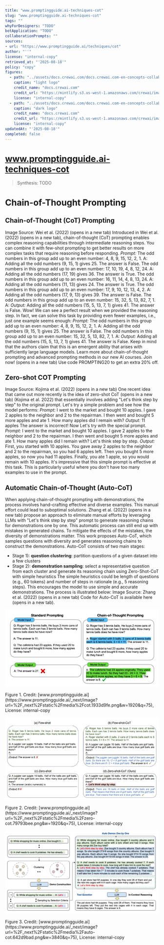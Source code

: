 ```yaml
---
title: "www.promptingguide.ai-techniques-cot"
slug: "www.promptingguide.ai-techniques-cot"
tags: ""
whyForDesigners: "TODO"
botApplication: "TODO"
collaborationPrompts: ""
sources:
- url: "https://www.promptingguide.ai/techniques/cot"
author: "''"
license: "internal-copy"
retrieved_at: "'2025-08-18'"
policy: "copy"
figures:
  - path: "../assets/docs.crewai.com/docs.crewai.com-en-concepts-collaboration/71bc45159c09.webp"
    caption: "light logo"
    credit_name: "docs.crewai.com"
    credit_url: "https://mintlify.s3.us-west-1.amazonaws.com/crewai/images/crew_only_logo.png"
    license: "internal-copy"
  - path: "../assets/docs.crewai.com/docs.crewai.com-en-concepts-collaboration/71bc45159c09.webp"
    caption: "dark logo"
    credit_name: "docs.crewai.com"
    credit_url: "https://mintlify.s3.us-west-1.amazonaws.com/crewai/images/crew_only_logo.png"
    license: "internal-copy"
updatedAt: "'2025-08-18'"
completed: false
---
```


# www.promptingguide.ai-techniques-cot

> Synthesis: TODO

# Chain-of-Thought Prompting
## Chain-of-Thought (CoT) Prompting
Image Source: Wei et al. (2022) (opens in a new tab)
Introduced in Wei et al. (2022) (opens in a new tab), chain-of-thought (CoT) prompting enables complex reasoning capabilities through intermediate reasoning steps. You can combine it with few-shot prompting to get better results on more complex tasks that require reasoning before responding.
*Prompt:*
The odd numbers in this group add up to an even number: 4, 8, 9, 15, 12, 2, 1.
A: Adding all the odd numbers (9, 15, 1) gives 25. The answer is False.
The odd numbers in this group add up to an even number: 17, 10, 19, 4, 8, 12, 24.
A: Adding all the odd numbers (17, 19) gives 36. The answer is True.
The odd numbers in this group add up to an even number: 16, 11, 14, 4, 8, 13, 24.
A: Adding all the odd numbers (11, 13) gives 24. The answer is True.
The odd numbers in this group add up to an even number: 17, 9, 10, 12, 13, 4, 2.
A: Adding all the odd numbers (17, 9, 13) gives 39. The answer is False.
The odd numbers in this group add up to an even number: 15, 32, 5, 13, 82, 7, 1.
A:
*Output:*
Adding all the odd numbers (15, 5, 13, 7, 1) gives 41. The answer is False.
Wow! We can see a perfect result when we provided the reasoning step. In fact, we can solve this task by providing even fewer examples, i.e., just one example seems enough:
*Prompt:*
The odd numbers in this group add up to an even number: 4, 8, 9, 15, 12, 2, 1.
A: Adding all the odd numbers (9, 15, 1) gives 25. The answer is False.
The odd numbers in this group add up to an even number: 15, 32, 5, 13, 82, 7, 1.
A:
*Output:*
Adding all the odd numbers (15, 5, 13, 7, 1) gives 41. The answer is False.
Keep in mind that the authors claim that this is an emergent ability that arises with sufficiently large language models.
Learn more about chain-of-thought prompting and advanced prompting methods in our new AI courses. Join now! (opens in a new tab) Use code PROMPTING20 to get an extra 20% off.
## Zero-shot COT Prompting
Image Source: Kojima et al. (2022) (opens in a new tab)
One recent idea that came out more recently is the idea of zero-shot CoT (opens in a new tab) (Kojima et al. 2022) that essentially involves adding "Let's think step by step" to the original prompt. Let's try a simple problem and see how the model performs:
*Prompt:*
I went to the market and bought 10 apples. I gave 2 apples to the neighbor and 2 to the repairman. I then went and bought 5 more apples and ate 1. How many apples did I remain with?
*Output:*
11 apples
The answer is incorrect! Now Let's try with the special prompt.
*Prompt:*
I went to the market and bought 10 apples. I gave 2 apples to the neighbor and 2 to the repairman. I then went and bought 5 more apples and ate 1. How many apples did I remain with?
Let's think step by step.
*Output:*
First, you started with 10 apples.
You gave away 2 apples to the neighbor and 2 to the repairman, so you had 6 apples left.
Then you bought 5 more apples, so now you had 11 apples.
Finally, you ate 1 apple, so you would remain with 10 apples.
It's impressive that this simple prompt is effective at this task. This is particularly useful where you don't have too many examples to use in the prompt.
## Automatic Chain-of-Thought (Auto-CoT)
When applying chain-of-thought prompting with demonstrations, the process involves hand-crafting effective and diverse examples. This manual effort could lead to suboptimal solutions. Zhang et al. (2022) (opens in a new tab) propose an approach to eliminate manual efforts by leveraging LLMs with "Let's think step by step" prompt to generate reasoning chains for demonstrations one by one. This automatic process can still end up with mistakes in generated chains. To mitigate the effects of the mistakes, the diversity of demonstrations matter. This work proposes Auto-CoT, which samples questions with diversity and generates reasoning chains to construct the demonstrations.
Auto-CoT consists of two main stages:
- Stage 1):
**question clustering**: partition questions of a given dataset into a few clusters
- Stage 2):
**demonstration sampling**: select a representative question from each cluster and generate its reasoning chain using Zero-Shot-CoT with simple heuristics
The simple heuristics could be length of questions (e.g., 60 tokens) and number of steps in rationale (e.g., 5 reasoning steps). This encourages the model to use simple and accurate demonstrations.
The process is illustrated below:
Image Source: Zhang et al. (2022) (opens in a new tab)
Code for Auto-CoT is available here (opens in a new tab).

![COT](../assets/www.promptingguide.ai/www.promptingguide.ai-techniques-cot/d66cd52c6996.webp)
<figcaption>Figure 1. Credit: [www.promptingguide.ai](https://www.promptingguide.ai/_next/image?url=%2F_next%2Fstatic%2Fmedia%2Fcot.1933d9fe.png&w=1920&q=75), License: internal-copy</figcaption>

![Zero-shot COT](../assets/www.promptingguide.ai/www.promptingguide.ai-techniques-cot/b739eae99167.webp)
<figcaption>Figure 2. Credit: [www.promptingguide.ai](https://www.promptingguide.ai/_next/image?url=%2F_next%2Fstatic%2Fmedia%2Fzero-cot.79793bee.png&w=1920&q=75), License: internal-copy</figcaption>

![AUTOCOT](../assets/www.promptingguide.ai/www.promptingguide.ai-techniques-cot/a804f4f5dded.webp)
<figcaption>Figure 3. Credit: [www.promptingguide.ai](https://www.promptingguide.ai/_next/image?url=%2F_next%2Fstatic%2Fmedia%2Fauto-cot.642d9bad.png&w=3840&q=75), License: internal-copy</figcaption>
